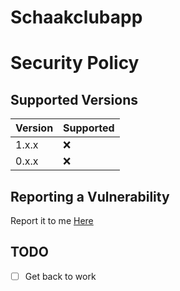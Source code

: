 # Schaakclubapp
  # Security Policy

## Supported Versions

| Version | Supported          |
| ------- | ------------------ |
| 1.x.x   | :x:                |
| 0.x.x   | :x:                |

## Reporting a Vulnerability

Report it to me [Here](https://github.com/MatsDevOfficial/Schaakclubapp/security/advisories/new)

## TODO
- [ ] Get back to work

